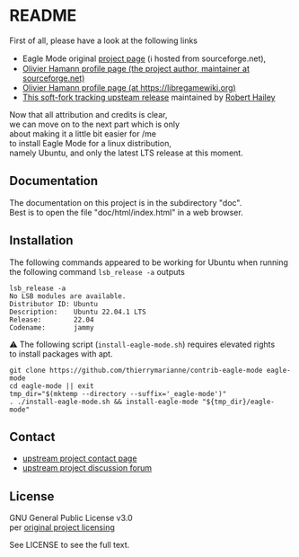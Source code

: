 # README

First of all, please have a look at the following links
 - Eagle Mode original [project page](https://sourceforge.net/projects/eaglemode/) (ℹ hosted from sourceforge.net),
 - [Olivier Hamann profile page (the project author, maintainer at sourceforge.net)](https://sourceforge.net/u/olha/profile/)
 - [Olivier Hamann profile page (at https://libregamewiki.org)](https://libregamewiki.org/Oliver_Hamann)
 - [This soft-fork tracking upsteam release](https://github.com/Osndok/eaglemode)
   maintained by [Robert Hailey](https://github.com/Osndok)

Now that all attribution and credits is clear,  
we can move on to the next part which is only  
about making it a little bit easier for /me  
to install Eagle Mode for a linux distribution,  
namely Ubuntu, and only the latest LTS release at this moment.  

## Documentation

The documentation on this project is in the subdirectory "doc".  
Best is to open the file "doc/html/index.html" in a web browser.

## Installation

The following commands appeared to be working
for Ubuntu when running the following command 
`lsb_release -a` outputs

```shell
lsb_release -a
No LSB modules are available.
Distributor ID: Ubuntu
Description:    Ubuntu 22.04.1 LTS
Release:        22.04
Codename:       jammy
```

⚠ The following script (`install-eagle-mode.sh`) requires elevated rights    
to install packages with apt.

```shell
git clone https://github.com/thierrymarianne/contrib-eagle-mode eagle-mode
cd eagle-mode || exit
tmp_dir="$(mktemp --directory --suffix='_eagle-mode')"
. ./install-eagle-mode.sh && install-eagle-mode "${tmp_dir}/eagle-mode"
```

## Contact 

 - [upstream project contact page](http://eaglemode.sourceforge.net/contact.html)
 - [upstream project discussion forum]([http://eaglemode.sourceforge.net/contact.html](https://sourceforge.net/p/eaglemode/discussion/))

## License

GNU General Public License v3.0  
per [original project licensing](http://eaglemode.sourceforge.net/License.html)

See LICENSE to see the full text.
